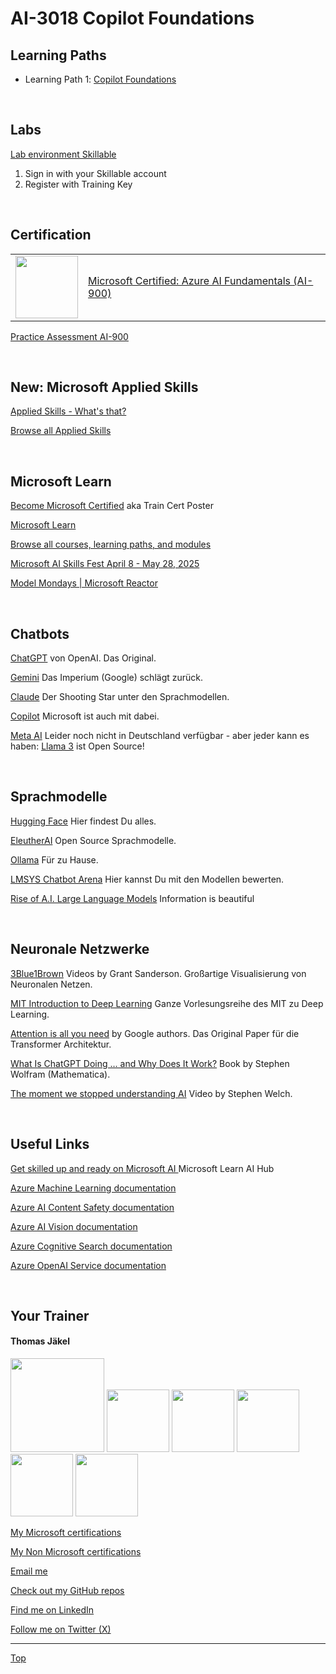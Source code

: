 [LP1]: https://learn.microsoft.com/en-us/training/paths/copilot-foundations/


# AI-3018 Copilot Foundations

<!--
## Seminar 07. April 2024

[Get the presentation](pdf/)

[Give feedback])

[Grab your badge])

<br>
-->
## Learning Paths

- Learning Path 1️: [Copilot Foundations][LP1]

<br>

## Labs

[Lab environment Skillable](https://brainymotion.learnondemand.net) 

1. Sign in with your Skillable account 
2. Register with Training Key

<!--[Go Deploy](https://lms.godeploy.it) -->

<!--  
[Lab 1 Explore generative AI with Microsoft Copilot](https://microsoftlearning.github.io/mslearn-copilot/Instructions/Labs/01a-m365-copilot.html) (from *Work Smarter with AI* exercises)

[Lab 2 Create an agent with Copilot Studio](https://microsoftlearning.github.io/mslearn-copilotstudio/Instructions/Labs/01-create-copilot.html) (from *Copilot Studio* exercises)

[Lab 3 Create a generative AI app that uses your own data](https://microsoftlearning.github.io/mslearn-ai-studio/Instructions/04-Use-own-data.html) (from *Develop generative AI solutions in Azure* exercises)


- Work Smarter with AI exercises
[Repo](https://github.com/MicrosoftLearning/mslearn-copilot)
[HTML](https://microsoftlearning.github.io/mslearn-copilot/)

- Azure AI Fundamentals exercises
[Repo](https://github.com/MicrosoftLearning/mslearn-ai-fundamentals)
[HTML](https://microsoftlearning.github.io/mslearn-ai-fundamentals/)

- Copilot Studio exercises
[Repo](https://github.com/MicrosoftLearning/mslearn-copilotstudio)
[HTML](https://microsoftlearning.github.io/mslearn-copilotstudio/)

- Develop generative AI solutions in Azure exercises
[Repo](https://github.com/MicrosoftLearning/mslearn-ai-studio)
[HTML](https://microsoftlearning.github.io/mslearn-ai-studio/)
-->

<br>


## Certification

|   |   |
| - | - |
|<img src="https://download69118.blob.core.windows.net/anon/microsoft-certified-fundamentals-badge.svg" width="100"/>|[Microsoft Certified: Azure AI Fundamentals (AI-900)](https://learn.microsoft.com/en-us/credentials/certifications/azure-ai-fundamentals/)|


[Practice Assessment AI-900](https://learn.microsoft.com/en-us/credentials/certifications/exams/ai-900/practice/assessment?assessment-type=practice&assessmentId=26)

<br>


## New: Microsoft Applied Skills

[Applied Skills - What's that?](https://learn.microsoft.com/en-us/credentials/)

[Browse all Applied Skills](https://learn.microsoft.com/en-us/credentials/browse/?credential_types=applied%20skills)

<br>


## Microsoft Learn

[Become Microsoft Certified](https://aka.ms/traincertposter) aka Train Cert Poster

[Microsoft Learn](https://learn.microsoft.com)

[Browse all courses, learning paths, and modules](https://learn.microsoft.com/en-us/training/browse/)

[Microsoft AI Skills Fest April 8 - May 28, 2025](https://aiskillsfest.event.microsoft.com/)

[Model Mondays | Microsoft Reactor](https://developer.microsoft.com/en-us/reactor/series/S-1485/)

<br>


## Chatbots

[ChatGPT](https://chatgpt.com/) von OpenAI. Das Original.

[Gemini](https://gemini.google.com/) Das Imperium (Google) schlägt zurück.

[Claude](https://claude.ai/) Der Shooting Star unter den Sprachmodellen.

[Copilot](https://copilot.microsoft.com/) Microsoft ist auch mit dabei.

[Meta AI](https://ai.meta.com/) Leider noch nicht in Deutschland verfügbar - aber jeder kann es haben: [Llama 3](https://ai.meta.com/blog/meta-llama-3/) ist Open Source!

<br>



## Sprachmodelle

[Hugging Face](https://huggingface.co/) Hier findest Du alles.

[EleutherAI](https://www.eleuther.ai/) Open Source Sprachmodelle.

[Ollama](https://ollama.com/) Für zu Hause.

[LMSYS Chatbot Arena](https://chat.lmsys.org/?leaderboard) Hier kannst Du mit den Modellen bewerten.

[Rise of A.I. Large Language Models](https://informationisbeautiful.net/visualizations/the-rise-of-generative-ai-large-language-models-llms-like-chatgpt/) Information is beautiful

<br>



## Neuronale Netzwerke

[3Blue1Brown](https://www.3blue1brown.com/topics/neural-networks) Videos by Grant Sanderson. Großartige Visualisierung von Neuronalen Netzen.

[MIT Introduction to Deep Learning](http://introtodeeplearning.com/) Ganze Vorlesungsreihe des MIT zu Deep Learning.

[Attention is all you need](https://arxiv.org/pdf/1706.03762.pdf) by Google authors. Das Original Paper für die Transformer Architektur.

[What Is ChatGPT Doing … and Why Does It Work?](https://writings.stephenwolfram.com/2023/02/what-is-chatgpt-doing-and-why-does-it-work/) Book by Stephen Wolfram (Mathematica).

[The moment we stopped understanding AI](https://www.youtube.com/watch?v=UZDiGooFs54) Video by Stephen Welch.

<br>



## Useful Links

[Get skilled up and ready on Microsoft AI ](https://learn.microsoft.com/en-us/ai/) Microsoft Learn AI Hub

[Azure Machine Learning documentation](https://learn.microsoft.com/en-us/azure/machine-learning/?view=azureml-api-2)

[Azure AI Content Safety documentation](https://learn.microsoft.com/en-us/azure/ai-services/content-safety/)

[Azure AI Vision documentation](https://learn.microsoft.com/en-us/azure/ai-services/computer-vision/)

[Azure Cognitive Search documentation](https://learn.microsoft.com/en-us/azure/search/)

[Azure OpenAI Service documentation](https://learn.microsoft.com/en-us/azure/ai-services/openai/)



<br>

##  Your Trainer
#### Thomas Jäkel

<img src="https://download69118.blob.core.windows.net/anon/Profilbild.jpg" width="150">
<img src="https://download69118.blob.core.windows.net/anon/Standard MCT Badge Large.png" width=100>
<a href="https://www.credly.com/badges/72439d56-7895-4b92-84bd-fec12c84fd18/public_url"><img src="https://download69118.blob.core.windows.net/anon/mcse-cloud-platform-and-infrastructure-certified-2016.png" width="100"></a>
<a href="https://learn.microsoft.com/api/credentials/share/en-us/tjaekel/A8E4CC3EAA93F4C2?sharingId=EBAFABC36CF6EBDC"><img src="https://download69118.blob.core.windows.net/anon/microsoft-certified-azure-solutions-architect-expert.png" width=100></a>
<a href="https://https://www.credly.com/badges/8ef5f8fb-6b84-4223-add8-4938096c67b2"><img src="https://download69118.blob.core.windows.net/anon/aws-certified-solutions-architect-associate.png" width=100></a>
<a href="https://www.credly.com/badges/7f2c6c3e-d3e3-4e32-9299-adf3278948a3/public_url"><img src="https://download69118.blob.core.windows.net/anon/instructor-recognition-1-000-students-reached.png" width="100"/></a>

[My Microsoft certifications](https://learn.microsoft.com/en-us/users/tjaekel/transcript/d4yjrcx32nome0r)

[My Non Microsoft certifications](https://www.credly.com/users/thomas-jakel)

[Email me](mailto:thomas.jaekel@brainymotion.de)

[Check out my GitHub repos](https://github.com/www42)

[Find me on LinkedIn](https://linkedin.com/in/tjkkll)

[Follow me on Twitter (X)](https://twitter.com/tjkkll)


---

[Top](#ai-3018-copilot-foundations)